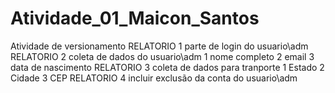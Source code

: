 # Atividade_01_Maicon_Santos
Atividade de versionamento
RELATORIO 1
parte de login do usuario\adm
RELATORIO 2
coleta de dados do usuario\adm
1 nome completo
2 email
3 data de nascimento
RELATORIO 3
coleta de dados para tranporte 
1 Estado
2 Cidade
3 CEP
RELATORIO 4
incluir exclusão da conta do usuario\adm 
